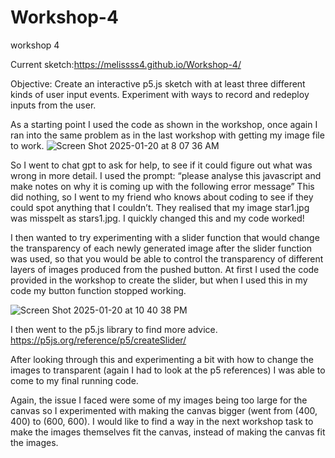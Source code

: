 # Workshop-4
workshop 4

Current sketch:https://melissss4.github.io/Workshop-4/ 

Objective:
Create an interactive p5.js sketch with at least three different kinds of user input events.
Experiment with ways to record and redeploy inputs from the user.


As a starting point I used the code as shown in the workshop, once again I ran into the same problem as in the last workshop with getting my image file to work. 
![Screen Shot 2025-01-20 at 8 07 36 AM](https://github.com/user-attachments/assets/8413872d-28f9-469d-9d06-33ace6114ac8)


So I went to chat gpt to ask for help, to see if it could figure out what was wrong in more detail.
I used the prompt: “please analyse this javascript and make notes on why it is coming up with the following error message”
This did nothing, so I went to my friend who knows about coding to see if they could spot anything that I couldn’t. They realised that my image star1.jpg was misspelt as stars1.jpg. I quickly changed this and my code worked! 

I then wanted to try experimenting with a slider function that would change the transparency of each newly generated image after the slider function was used, so that you would be able to control the transparency of different layers of images produced from the pushed button.  At first I used the code provided in the workshop to create the slider, but when I used this in my code my button function stopped working. 

![Screen Shot 2025-01-20 at 10 40 38 PM](https://github.com/user-attachments/assets/c3d43b08-f683-4e40-a819-dc76ba0f43c5)


I then went to the p5.js library to find more advice. 
https://p5js.org/reference/p5/createSlider/ 

After looking through this and experimenting a bit with how to change the images to transparent (again I had to look at the p5 references) I was able to come to my final running code. 

Again, the issue I faced were some of my images being too large for the canvas so I experimented with making the canvas bigger (went from (400, 400) to (600, 600). I would like to find a way in the next workshop task to make the images themselves fit the canvas, instead of making the canvas fit the images. 



